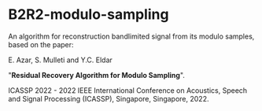 # B2R2-modulo-sampling
An algorithm for reconstruction bandlimited signal from its modulo samples, based on the paper:

E. Azar, S. Mulleti and Y.C. Eldar

"**Residual Recovery Algorithm for Modulo Sampling**".

 ICASSP 2022 - 2022 IEEE International Conference on Acoustics, Speech and Signal Processing (ICASSP), Singapore, Singapore, 2022.


